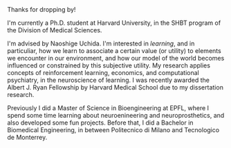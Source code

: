 ## 
Thanks for dropping by!

I'm currently a Ph.D. student at Harvard University, in the SHBT program of the Division of Medical Sciences. 

I'm advised by Naoshige Uchida. I'm interested in *learning*, and in particuliar, how  we learn to associate a certain value (or utility) to elements we encounter in our environment, and how our model of the world becomes influenced or constrained by this subjective utility.  My research  applies concepts of reinforcement learning, economics, and computational psychiatry, in the neuroscience of learning. I was recently awarded the Albert J. Ryan Fellowship by Harvard Medical School due to my dissertation research.

Previously I did a Master of Science in Bioengineering at EPFL, where I spend some time learning about neuroenineering and neuroprosthetics, and also developed some fun projects.
Before that, I did a Bachelor in Biomedical Engineering, in between Politecnico di Milano and Tecnologico de Monterrey. 

